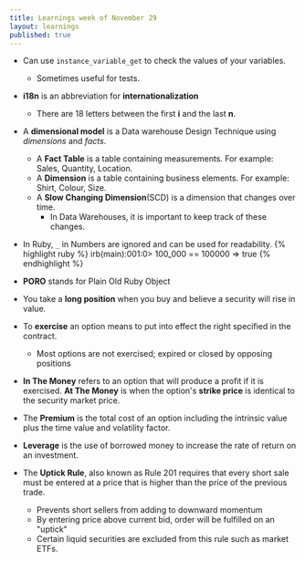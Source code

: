 ```yaml
---
title: Learnings week of November 29
layout: learnings
published: true
---
```

* Can use `instance_variable_get` to check the values of your variables.
  * Sometimes useful for tests.
* **i18n** is an abbreviation for **internationalization**
  * There are 18 letters between the first **i** and the last **n**.
* A **dimensional model** is a Data warehouse Design Technique using *dimensions* and *facts*.
  * A **Fact Table** is a table containing measurements. For example: Sales, Quantity, Location.
  * A **Dimension** is a table containing business elements. For example: Shirt, Colour, Size.
  * A **Slow Changing Dimension**(SCD) is a dimension that changes over time.
    * In Data Warehouses, it is important to keep track of these changes.
* In Ruby, `_` in Numbers are ignored and can be used for readability.
{% highlight ruby %}
irb(main):001:0> 100_000 == 100000
=> true
{% endhighlight %}

* **PORO** stands for Plain Old Ruby Object
* You take a **long position** when you buy and believe a security will rise in value.
* To **exercise** an option means to put into effect the right specified in the contract.
  * Most options are not exercised; expired or closed by opposing positions
* **In The Money** refers to an option that will produce a profit if it is exercised.
  **At The Money** is when the option's **strike price** is identical to the security market price.
* The **Premium** is the total cost of an option including the intrinsic value plus the time value and volatility factor.
* **Leverage** is the use of borrowed money to increase the rate of return on an investment.
* The **Uptick Rule**, also known as Rule 201 requires that every short sale must be entered at a price that is higher than the price of the previous trade.
  * Prevents short sellers from adding to downward momentum
  * By entering price above current bid, order will be fulfilled on an "uptick"
  * Certain liquid securities are excluded from this rule such as market ETFs.
